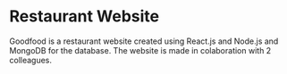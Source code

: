 # Restaurant Website
Goodfood is a restaurant website created using React.js and Node.js and MongoDB for the database. The website is made in colaboration with 2 colleagues. 
